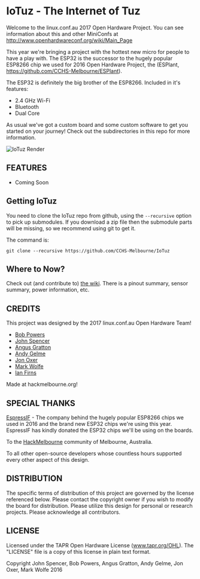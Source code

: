 IoTuz - The Internet of Tuz
=============


Welcome to the linux.conf.au 2017 Open Hardware Project.  You can see information about this and other MiniConfs at http://www.openhardwareconf.org/wiki/Main_Page

This year we're bringing a project with the hottest new micro for people to have a play with. The ESP32 is the successor to the hugely popular ESP8266 chip we used for 2016 Open Hardware Project, the (ESPlant, https://github.com/CCHS-Melbourne/ESPlant).

The ESP32 is definitely the big brother of the ESP8266.  Included in it's features:
* 2.4 GHz Wi-Fi
* Bluetooth
* Dual Core


As usual we've got a custom board and some custom software to get you started on your journey!  Check out the subdirectories in this repo for more information.

![IoTuz Render](https://dl.dropboxusercontent.com/u/22882311/IoTuz/iotuz.5.png)


FEATURES
--------

* Coming Soon

Getting IoTuz
---------------

You need to clone the IoTuz repo from github, using the `--recursive` option to pick up submodules. If you download a zip file then the submodule parts will be missing, so we recommend using git to get it.

The command is:
```
git clone --recursive https://github.com/CCHS-Melbourne/IoTuz
```


Where to Now?
-------------

Check out (and contribute to) [the wiki](https://github.com/CCHS-Melbourne/IoTuz/wiki). There is a pinout summary, sensor summary, power information, etc.

CREDITS
------------

This project was designed by the 2017 linux.conf.au Open Hardware Team!
 - [Bob Powers](https://github.com/rdpowers)
 - [John Spencer](https://github.com/mage0r)
 - [Angus Gratton](https://github.com/projectgus)
 - [Andy Gelme](https://github.com/geekscape)
 - [Jon Oxer](https://github.com/jonoxer)
 - [Mark Wolfe](https://github.com/wolfeidau)
 - [Ian Firns](https://github.com/firnsy)

Made at hackmelbourne.org!

SPECIAL THANKS
------------

[EspressIF](https://espressif.com/) - The company behind the hugely popular ESP8266 chips we used in 2016 and the brand new ESP32 chips we're using this year.  EspressIF has kindly donated the ESP32 chips we'll be using on the boards.

To the [HackMelbourne](http://hackmelbourne.org) community of Melbourne, Australia.

To all other open-source developers whose countless hours supported every other aspect of this design.

DISTRIBUTION
------------
The specific terms of distribution of this project are governed by the
license referenced below. Please contact the copyright owner if you wish to modify the board for distribution. Please utilize this design for personal or research projects. Please acknowledge all contributors.

LICENSE
-------
Licensed under the TAPR Open Hardware License (www.tapr.org/OHL).
The "LICENSE" file is a copy of this license in plain text format.

Copyright John Spencer, Bob Powers, Angus Gratton, Andy Gelme, Jon Oxer, Mark Wolfe 2016
